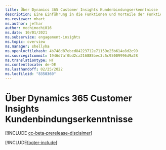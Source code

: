 ```yaml
---
title: Über Dynamics 365 Customer Insights Kundenbindungserkenntnisse
description: Eine Einführung in die Funktionen und Vorteile der Funktion Kundenbindungserkenntnisse.
ms.reviewer: mhart
ms.author: jefhar
author: mochimochi016
ms.date: 10/01/2021
ms.subservice: engagement-insights
ms.topic: overview
ms.manager: shellyha
ms.openlocfilehash: 4b748d87ebcd84223712e71159e25b614e8d2c99
ms.sourcegitcommit: 1946d7af0bd2ca216885bec3c5c95009996d9a28
ms.translationtype: HT
ms.contentlocale: de-DE
ms.lasthandoff: 02/25/2022
ms.locfileid: "8350360"
---
```

# <a name="about-dynamics-365-customer-insights-engagement-insights-capability"></a>Über Dynamics 365 Customer Insights Kundenbindungserkenntnisse 

[!INCLUDE [cc-beta-prerelease-disclaimer](includes/cc-beta-prerelease-disclaimer.md)]

[!INCLUDE[footer-include](../includes/footer-banner.md)]
